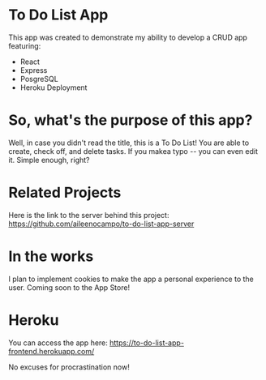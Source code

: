 # To Do List App
This app was created to demonstrate my ability to develop a CRUD app featuring:
- React
- Express
- PosgreSQL
- Heroku Deployment

# So, what's the purpose of this app?
Well, in case you didn't read the title, this is a To Do List! You are able to create, check off, and delete tasks. If you makea typo -- you can even edit it. Simple enough, right?

# Related Projects
Here is the link to the server behind this project: https://github.com/aileenocampo/to-do-list-app-server

# In the works
I plan to implement cookies to make the app a personal experience to the user. Coming soon to the App Store!

# Heroku 
You can access the app here: https://to-do-list-app-frontend.herokuapp.com/

No excuses for procrastination now!
